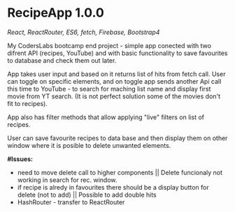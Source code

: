 # RecipeApp 1.0.0

*React, ReactRouter, ES6, fetch, Firebase, Bootstrap4*

My CodersLabs bootcamp end project - simple app conected with two difrent API (recipes, YouTube) and with basic functionality to save favourites to database and check them out later.

App takes user input and based on it returns list of hits from fetch call. User can toggle on specific elements, and on toggle app sends another Api call this time to YouTube - to search for maching list name and display first movie from YT search. (It is not perfect solution some of the movies don't fit to recipes).

App also has filter methods that allow applying "live" filters on list of recipes. 

User can save favourite recipes to data base and then display them on other window where it is posible to delete unwanted elements.

**#Issues:**
- need to move delete call to higher components || Delete funcionaly not working in search for rec. window. 
- if recipe is alredy in favourites there should be a display button for delete (not to add) || Possible to add double hits
- HashRouter - transfer to ReactRouter

